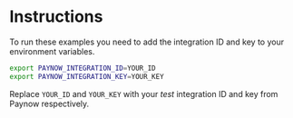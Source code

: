 # Instructions

To run these examples you need to add the integration ID and key to your environment variables.

```bash
export PAYNOW_INTEGRATION_ID=YOUR_ID
export PAYNOW_INTEGRATION_KEY=YOUR_KEY
```

Replace `YOUR_ID` and `YOUR_KEY` with your *test* integration ID and key from Paynow respectively.
